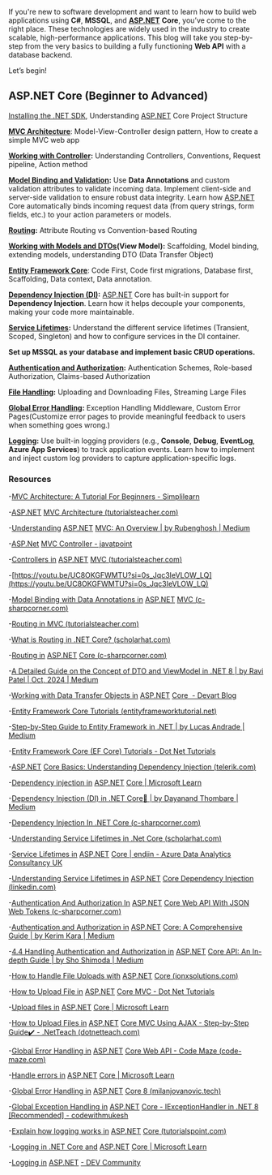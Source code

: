 If you're new to software development and want to learn how to build web applications using **C#**, **MSSQL**, and [**ASP.NET**](http://asp.net/) **Core**, you’ve come to the right place. These technologies are widely used in the industry to create scalable, high-performance applications. This blog will take you step-by-step from the very basics to building a fully functioning **Web API** with a database backend.

Let’s begin!



## ASP.NET Core (Beginner to Advanced)

[Installing the .NET SDK](https://learn.microsoft.com/en-us/dotnet/core/install/windows), Understanding [ASP.NET](http://asp.net/) Core Project Structure

[**MVC Architecture**](https://www.simplilearn.com/tutorials/dot-net-tutorial/mvc-architecture): Model-View-Controller design pattern, How to create a simple MVC web app

[**Working with Controller**](https://www.javatpoint.com/asp-net-mvc-controller)**:** Understanding Controllers, Conventions, Request pipeline, Action method

[**Model Binding and Validation**](https://youtu.be/UC8OKGFWMTU?si=0s_Jqc3IeVLOW_LQ)**:** Use **Data Annotations** and custom validation attributes to validate incoming data. Implement client-side and server-side validation to ensure robust data integrity. Learn how [ASP.NET](http://asp.net/) Core automatically binds incoming request data (from query strings, form fields, etc.) to your action parameters or models.

[**Routing**](https://www.tutorialsteacher.com/mvc/routing-in-mvc)**:** Attribute Routing vs Convention-based Routing

[**Working with Models and DTOs**](https://medium.com/@ravipatel.it/a-detailed-guide-on-the-concept-of-dto-and-viewmodel-in-net-8-f29f0fa13c0b)**(View Model):** Scaffolding, Model binding, extending models, understanding DTO (Data Transfer Object)

[**Entity Framework Core**](https://www.entityframeworktutorial.net/efcore/entity-framework-core.aspx): Code First, Code first migrations, Database first, Scaffolding, Data context, Data annotation.

[**Dependency Injection (DI)**](https://www.telerik.com/blogs/aspnet-core-basics-understanding-dependency-injection)**:** [ASP.NET](http://asp.net/) Core has built-in support for **Dependency Injection**. Learn how it helps decouple your components, making your code more maintainable.

[**Service Lifetimes**](https://www.scholarhat.com/tutorial/net/service-lifetimes-in-net-core)**:** Understand the different service lifetimes (Transient, Scoped, Singleton) and how to configure services in the DI container.

**Set up MSSQL as your database and implement basic CRUD operations.**

[**Authentication and Authorization**](https://www.c-sharpcorner.com/article/authentication-and-authorization-in-asp-net-core-web-api-with-json-web-tokens/)**:** Authentication Schemes, Role-based Authorization, Claims-based Authorization

[**File Handling**](https://blog.ionxsolutions.com/p/file-uploads-with-aspnetcore/)**:** Uploading and Downloading Files, Streaming Large Files

[**Global Error Handling**](https://code-maze.com/global-error-handling-aspnetcore/)**:** Exception Handling Middleware, Custom Error Pages(Customize error pages to provide meaningful feedback to users when something goes wrong.)

[**Logging**](https://www.tutorialspoint.com/explain-how-logging-works-in-asp-net-core)**:** Use built-in logging providers (e.g., **Console**, **Debug**, **EventLog**, **Azure App Services**) to track application events. Learn how to implement and inject custom log providers to capture application-specific logs.

### Resources

-[MVC Architecture: A Tutorial For Beginners - Simplilearn](https://www.simplilearn.com/tutorials/dot-net-tutorial/mvc-architecture)

-[ASP.NET](http://asp.net/) [MVC Architecture (](https://www.tutorialsteacher.com/mvc/mvc-architecture)[tutorialsteacher.com](http://tutorialsteacher.com/)[)](https://www.tutorialsteacher.com/mvc/mvc-architecture)

-[Understanding](https://medium.com/@rubenghosh968/understanding-asp-net-mvc-an-overview-7168ce7b912a) [ASP.NET](http://asp.net/) [MVC: An Overview | by Rubenghosh | Medium](https://medium.com/@rubenghosh968/understanding-asp-net-mvc-an-overview-7168ce7b912a)

-[ASP.Net](http://asp.net/) [MVC Controller - javatpoint](https://www.javatpoint.com/asp-net-mvc-controller)

-[Controllers in](https://www.tutorialsteacher.com/mvc/mvc-controller) [ASP.NET](http://asp.net/) [MVC (](https://www.tutorialsteacher.com/mvc/mvc-controller)[tutorialsteacher.com](http://tutorialsteacher.com/)[)](https://www.tutorialsteacher.com/mvc/mvc-controller)

-[https://youtu.be/UC8OKGFWMTU?si=0s_Jqc3IeVLOW_LQ](https://youtu.be/UC8OKGFWMTU?si=0s_Jqc3IeVLOW_LQ)

-[Model Binding with Data Annotations in](https://www.c-sharpcorner.com/blogs/model-binding-with-data-annotations-in-asp-net-mvc) [ASP.NET](http://asp.net/) [MVC (](https://www.c-sharpcorner.com/blogs/model-binding-with-data-annotations-in-asp-net-mvc)[c-sharpcorner.com](http://c-sharpcorner.com/)[)](https://www.c-sharpcorner.com/blogs/model-binding-with-data-annotations-in-asp-net-mvc)

-[Routing in MVC (](https://www.tutorialsteacher.com/mvc/routing-in-mvc)[tutorialsteacher.com](http://tutorialsteacher.com/)[)](https://www.tutorialsteacher.com/mvc/routing-in-mvc)

-[What is Routing in .NET Core? (](https://www.scholarhat.com/tutorial/aspnet/routing)[scholarhat.com](http://scholarhat.com/)[)](https://www.scholarhat.com/tutorial/aspnet/routing)

-[Routing in](https://www.c-sharpcorner.com/article/routing-in-asp-net-core/) [ASP.NET](http://asp.net/) [Core (](https://www.c-sharpcorner.com/article/routing-in-asp-net-core/)[c-sharpcorner.com](http://c-sharpcorner.com/)[)](https://www.c-sharpcorner.com/article/routing-in-asp-net-core/)

-[A Detailed Guide on the Concept of DTO and ViewModel in .NET 8 | by Ravi Patel | Oct, 2024 | Medium](https://medium.com/@ravipatel.it/a-detailed-guide-on-the-concept-of-dto-and-viewmodel-in-net-8-f29f0fa13c0b)

-[Working with Data Transfer Objects in](https://blog.devart.com/working-with-data-transfer-objects-in-asp-net-core.html#:~:text=By%20using%20DTOs%2C%20you%20can,the%20components%20of%20your%20application.) [ASP.NET](http://asp.net/) [Core  - Devart Blog](https://blog.devart.com/working-with-data-transfer-objects-in-asp-net-core.html#:~:text=By%20using%20DTOs%2C%20you%20can,the%20components%20of%20your%20application.)

-[Entity Framework Core Tutorials (](https://www.entityframeworktutorial.net/efcore/entity-framework-core.aspx)[entityframeworktutorial.net](http://entityframeworktutorial.net/)[)](https://www.entityframeworktutorial.net/efcore/entity-framework-core.aspx)

-[Step-by-Step Guide to Entity Framework in .NET | by Lucas Andrade | Medium](https://medium.com/@lucas.and227/step-by-step-guide-to-entity-framework-in-net-c629faf9f322)

-[Entity Framework Core (EF Core) Tutorials - Dot Net Tutorials](https://dotnettutorials.net/lesson/entity-framework-core/)

-[ASP.NET](http://asp.net/) [Core Basics: Understanding Dependency Injection (](https://www.telerik.com/blogs/aspnet-core-basics-understanding-dependency-injection)[telerik.com](http://telerik.com/)[)](https://www.telerik.com/blogs/aspnet-core-basics-understanding-dependency-injection)

-[Dependency injection in](https://learn.microsoft.com/en-us/aspnet/core/fundamentals/dependency-injection?view=aspnetcore-8.0) [ASP.NET](http://asp.net/) [Core | Microsoft Learn](https://learn.microsoft.com/en-us/aspnet/core/fundamentals/dependency-injection?view=aspnetcore-8.0)

-[Dependency Injection (DI) in .NET Core🧠 | by Dayanand Thombare | Medium](https://medium.com/@dayanandthombare/dependency-injection-di-in-net-core-5ff37cf46887)

-[Dependency Injection In .NET Core (](https://www.c-sharpcorner.com/article/dependency-injection-in-net-core/)[c-sharpcorner.com](http://c-sharpcorner.com/)[)](https://www.c-sharpcorner.com/article/dependency-injection-in-net-core/)

-[Understanding Service Lifetimes in .Net Core (](https://www.scholarhat.com/tutorial/net/service-lifetimes-in-net-core)[scholarhat.com](http://scholarhat.com/)[)](https://www.scholarhat.com/tutorial/net/service-lifetimes-in-net-core)

-[Service Lifetimes in](https://endjin.com/blog/2022/09/service-lifetimes-in-aspnet-core) [ASP.NET](http://asp.net/) [Core | endjin - Azure Data Analytics Consultancy UK](https://endjin.com/blog/2022/09/service-lifetimes-in-aspnet-core)

-[Understanding Service Lifetimes in](https://www.linkedin.com/pulse/understanding-service-lifetimes-aspnet-core-injection-skdcc) [ASP.NET](http://asp.net/) [Core Dependency Injection (](https://www.linkedin.com/pulse/understanding-service-lifetimes-aspnet-core-injection-skdcc)[linkedin.com](http://linkedin.com/)[)](https://www.linkedin.com/pulse/understanding-service-lifetimes-aspnet-core-injection-skdcc)

-[Authentication And Authorization In](https://www.c-sharpcorner.com/article/authentication-and-authorization-in-asp-net-core-web-api-with-json-web-tokens/) [ASP.NET](http://asp.net/) [Core Web API With JSON Web Tokens (](https://www.c-sharpcorner.com/article/authentication-and-authorization-in-asp-net-core-web-api-with-json-web-tokens/)[c-sharpcorner.com](http://c-sharpcorner.com/)[)](https://www.c-sharpcorner.com/article/authentication-and-authorization-in-asp-net-core-web-api-with-json-web-tokens/)

-[Authentication and Authorization in](https://medium.com/@kerimkkara/authentication-and-authorization-in-asp-net-core-a-comprehensive-guide-dfb8fb806ac7) [ASP.NET](http://asp.net/) [Core: A Comprehensive Guide | by Kerim Kara | Medium](https://medium.com/@kerimkkara/authentication-and-authorization-in-asp-net-core-a-comprehensive-guide-dfb8fb806ac7)

-[4.4 Handling Authentication and Authorization in](https://medium.com/@syantien/handling-authentication-and-authorization-in-asp-net-core-api-an-in-depth-guide-98bbed7b4738) [ASP.NET](http://asp.net/) [Core API: An In-depth Guide | by Sho Shimoda | Medium](https://medium.com/@syantien/handling-authentication-and-authorization-in-asp-net-core-api-an-in-depth-guide-98bbed7b4738)

-[How to Handle File Uploads with](https://blog.ionxsolutions.com/p/file-uploads-with-aspnetcore/) [ASP.NET](http://asp.net/) [Core (](https://blog.ionxsolutions.com/p/file-uploads-with-aspnetcore/)[ionxsolutions.com](http://ionxsolutions.com/)[)](https://blog.ionxsolutions.com/p/file-uploads-with-aspnetcore/)

-[How to Upload File in](https://dotnettutorials.net/lesson/file-upload-in-asp-net-core-mvc/) [ASP.NET](http://asp.net/) [Core MVC - Dot Net Tutorials](https://dotnettutorials.net/lesson/file-upload-in-asp-net-core-mvc/)

-[Upload files in](https://learn.microsoft.com/en-us/aspnet/core/mvc/models/file-uploads?view=aspnetcore-8.0) [ASP.NET](http://asp.net/) [Core | Microsoft Learn](https://learn.microsoft.com/en-us/aspnet/core/mvc/models/file-uploads?view=aspnetcore-8.0)

-[How to Upload Files in](https://dotnetteach.com/blog/upload-file-aspnet-core-mvc-ajax) [ASP.NET](http://asp.net/) [Core MVC Using AJAX - Step-by-Step Guide✔️ - .NetTeach (](https://dotnetteach.com/blog/upload-file-aspnet-core-mvc-ajax)[dotnetteach.com](http://dotnetteach.com/)[)](https://dotnetteach.com/blog/upload-file-aspnet-core-mvc-ajax)

-[Global Error Handling in](https://code-maze.com/global-error-handling-aspnetcore/) [ASP.NET](http://asp.net/) [Core Web API - Code Maze (](https://code-maze.com/global-error-handling-aspnetcore/)[code-maze.com](http://code-maze.com/)[)](https://code-maze.com/global-error-handling-aspnetcore/)

-[Handle errors in](https://learn.microsoft.com/en-us/aspnet/core/fundamentals/error-handling?view=aspnetcore-8.0) [ASP.NET](http://asp.net/) [Core | Microsoft Learn](https://learn.microsoft.com/en-us/aspnet/core/fundamentals/error-handling?view=aspnetcore-8.0)

-[Global Error Handling in](https://www.linkedin.com/redir/suspicious-page?url=https%3A%2F%2Fwww%2emilanjovanovic%2etech%2Fblog%2Fglobal-error-handling-in-aspnetcore-8) [ASP.NET](http://asp.net/) [Core 8 (](https://www.linkedin.com/redir/suspicious-page?url=https%3A%2F%2Fwww%2emilanjovanovic%2etech%2Fblog%2Fglobal-error-handling-in-aspnetcore-8)[milanjovanovic.tech](https://www.linkedin.com/redir/suspicious-page?url=http%3A%2F%2Fmilanjovanovic%2etech)[)](https://www.linkedin.com/redir/suspicious-page?url=https%3A%2F%2Fwww%2emilanjovanovic%2etech%2Fblog%2Fglobal-error-handling-in-aspnetcore-8)

-[Global Exception Handling in](https://codewithmukesh.com/blog/global-exception-handling-in-aspnet-core/) [ASP.NET](http://asp.net/) [Core - IExceptionHandler in .NET 8 [Recommended] - codewithmukesh](https://codewithmukesh.com/blog/global-exception-handling-in-aspnet-core/)

-[Explain how logging works in](https://www.tutorialspoint.com/explain-how-logging-works-in-asp-net-core) [ASP.NET](http://asp.net/) [Core (](https://www.tutorialspoint.com/explain-how-logging-works-in-asp-net-core)[tutorialspoint.com](http://tutorialspoint.com/)[)](https://www.tutorialspoint.com/explain-how-logging-works-in-asp-net-core)

-[Logging in .NET Core and](https://learn.microsoft.com/en-us/aspnet/core/fundamentals/logging/?view=aspnetcore-8.0) [ASP.NET](http://asp.net/) [Core | Microsoft Learn](https://learn.microsoft.com/en-us/aspnet/core/fundamentals/logging/?view=aspnetcore-8.0)

-[Logging in](https://dev.to/fabriziobagala/logging-in-aspnet-core-6-3mbh) [ASP.NET](http://asp.net/) [- DEV Community](https://dev.to/fabriziobagala/logging-in-aspnet-core-6-3mbh)

